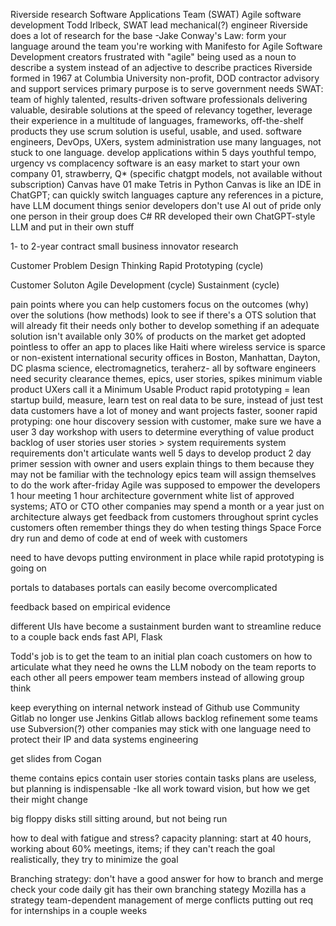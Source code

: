 Riverside research
Software Applications Team (SWAT)
Agile software development
Todd Irlbeck, SWAT lead
mechanical(?) engineer
Riverside does a lot of research for the base -Jake
Conway's Law: form your language around the team you're working with
Manifesto for Agile Software Development
creators frustrated with "agile" being used as a noun to describe a system instead of an adjective to describe practices
Riverside formed in 1967 at Columbia University
non-profit, DOD contractor
advisory and support services
primary purpose is to serve government needs
SWAT:  team of highly talented, results-driven software professionals delivering valuable, desirable solutions at the speed of relevancy
together, leverage their experience in a multitude of languages, frameworks, off-the-shelf products
they use scrum
solution is useful, usable, and used.
software engineers, DevOps, UXers, system administration
use many languages, not stuck to one language.
develop applications within 5 days
youthful tempo, urgency vs complacency
software is an easy market to start your own company
01, strawberry, Q* (specific chatgpt models, not available without subscription)
Canvas
have 01 make Tetris in Python
Canvas is like an IDE in ChatGPT; can quickly switch languages
capture any references in a picture, have LLM document things
senior developers don't use AI out of pride
only one person in their group does C#
RR developed their own ChatGPT-style LLM and put in their own stuff

1- to 2-year contract
small business innovator research

Customer Problem
Design Thinking
Rapid Prototyping (cycle)

Customer Soluton
Agile Development (cycle)
Sustainment (cycle)

pain points where you can help customers
focus on the outcomes (why) over the solutions (how methods)
look to see if there's a OTS solution that will already fit their needs
only bother to develop something if an adequate solution isn't available
only 30% of products on the market get adopted
pointless to offer an app to places like Haiti where wireless service is sparce or non-existent
international security
offices in Boston, Manhattan, Dayton, DC
plasma science, electromagnetics, teraherz- all by software engineers
need security clearance
themes, epics, user stories, spikes
minimum viable product
UXers call it a Minimum Usable Product
rapid prototyping = lean startup
build, measure, learn
test on real data to be sure, instead of just test data
customers have a lot of money and want projects faster, sooner
rapid protyping:
one hour discovery session with customer, make sure we have a user
3 day workshop with users to determine everything of value
product backlog of user stories
user stories > system requirements
system requirements don't articulate wants well
5 days to develop product
2 day primer session with owner and users
explain things to them because they may not be familiar with the technology
epics
team will assign themselves to do the work
after-friday
Agile was supposed to empower the developers
1 hour meeting
1 hour architecture
government white list of approved systems; ATO or CTO
other companies may spend a month or a year just on architecture
always get feedback from customers throughout sprint cycles
customers often remember things they do when testing things
Space Force
dry run and demo of code at end of week with customers

need to have devops putting environment in place while rapid prototyping is going on

portals to databases
portals can easily become overcomplicated

feedback based on empirical evidence

different UIs have become a sustainment burden
want to streamline
reduce to a couple back ends
fast API, Flask

Todd's job is to get the team to an initial plan
coach customers on how to articulate what they need
he owns the LLM
nobody on the team reports to each other
all peers
empower team members instead of allowing group think

keep everything on internal network instead of Github
use Community Gitlab
no longer use Jenkins
Gitlab allows backlog refinement
some teams use Subversion(?)
other companies may stick with one language
need to protect their IP and data
systems engineering

get slides from Cogan

theme contains epics contain user stories contain tasks
plans are useless, but planning is indispensable -Ike
all work toward vision, but how we get their might change

big floppy disks still sitting around, but not being run

how to deal with fatigue and stress?
capacity planning: start at 40 hours, working about 60%
meetings, items; if they can't reach the goal realistically, they try to minimize the goal

Branching strategy: don't have a good answer for how to branch and merge
check your code daily
git has their own branching stategy
Mozilla has a strategy
team-dependent management of merge conflicts
putting out req for internships in a couple weeks
